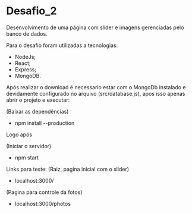 # Desafio_2
Desenvolvimento de uma página com slider e imagens gerenciadas pelo banco de dados.

Para o desafio foram utilizadas a tecnologias:
- NodeJs;
- React;
- Express;
- MongoDB.

Após realizar o download é necessario estar com o MongoDb instalado e devidamente configurado no arquivo (src/database.js), apos isso apenas abrir o projeto e executar:

(Baixar as dependências)
- npm install --production

Logo após

(Iniciar o servidor)
- npm start

Links para teste:
(Raiz, pagina inicial com o slider)
- localhost:3000/

(Pagina para controle da fotos)
- localhost:3000/photos
